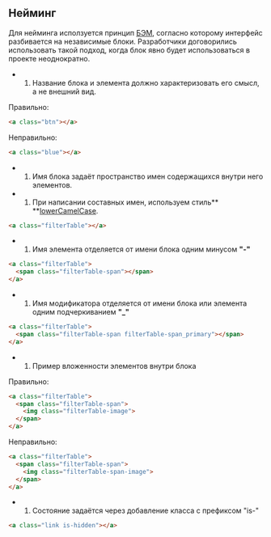 ## Нейминг
  Для нейминга исползуется принцип [БЭМ](https://ru.bem.info/methodology/quick-start/#%D0%B2%D0%B2%D0%B5%D0%B4%D0%B5%D0%BD%D0%B8%D0%B5), согласно которому интерфейс разбивается на независимые блоки. Разработчики договорились использовать такой подход, когда блок явно будет использоваться в проекте неоднократно.

- 1. Название блока и элемента должно характеризовать его смысл, а не внешний вид.

Правильно:
```html
<a class="btn"></a>
```
Неправильно:
```html
<a class="blue"></a>
```

- 1. Имя блока задаёт пространство имен содержащихся внутри него элементов.


- 1. При написании составных имен, используем стиль** **[lowerCamelCase](https://ru.wikipedia.org/wiki/CamelCase).

```html
<a class="filterTable"></a>
```

- 1. Имя элемента отделяется от имени блока одним минусом **"-"**

```html
<a class="filterTable">
  <span class="filterTable-span"></span>
</a>
```

- 1. Имя модификатора отделяется от имени блока или элемента одним подчеркиванием **"_"**

```html
<a class="filterTable">
  <span class="filterTable-span filterTable-span_primary"></span>
</a>
```
- 1. Пример вложенности элементов внутри блока

Правильно:
```html
<a class="filterTable">
  <span class="filterTable-span">
    <img class="filterTable-image">
  </span>
</a>
```
Неправильно:
```html
<a class="filterTable">
  <span class="filterTable-span">
    <img class="filterTable-span-image">
  </span>
</a>
```

- 1. Состояние задаётся через добавление класса с префиксом "is-"

```html
<a class="link is-hidden"></a>
```
